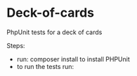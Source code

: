 # Deck-of-cards
PhpUnit tests for a deck of cards

Steps:
- run: composer install to install PHPUnit
- to run the tests run:
